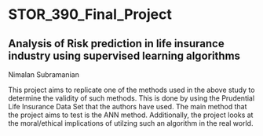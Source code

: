 # STOR_390_Final_Project
## Analysis of Risk prediction in life insurance industry using supervised learning algorithms
Nimalan Subramanian

This project aims to replicate one of the methods used in the above study to determine the validity of such methods. This is done by using the Prudential Life Insurance Data Set that the authors have 
used. The main method that the project aims to test is the ANN method. Additionally, the project looks at the moral/ethical implications of utilzing such an algorithm in the real world.

